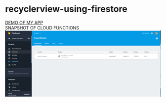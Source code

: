 # recyclerview-using-firestore
<a href="https://www.youtube.com/watch?v=tLHBYQ8EMWc&feature=youtu.be">DEMO OF MY APP</a>
<br>
SNAPSHOT OF CLOUD FUNCTIONS
<img src="functions-snippet.JPG">
